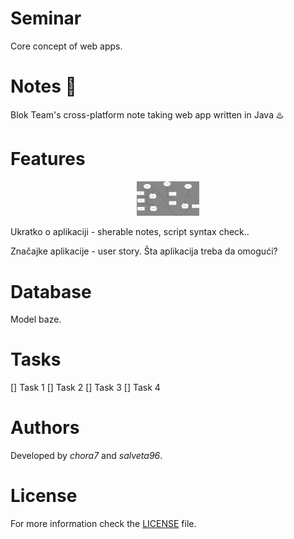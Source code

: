 # Seminar

Core concept of web apps.

# Notes 📝

Blok Team's cross-platform note taking web app written in Java  ♨️

# Features

<div align="center">
  <img src="img/core_concept.jpeg" alt="user diagram" width="20%">
</div>

Ukratko o aplikaciji - sherable notes, script syntax check..

Značajke aplikacije - user story.
Šta aplikacija treba da omogući?

# Database

Model baze.

# Tasks

[] Task 1
[] Task 2
[] Task 3
[] Task 4

# Authors

Developed by *chora7* and *salveta96*.

# License

For more information check the [LICENSE](LICENSE) file.
